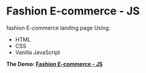 # Fashion E-commerce - JS
fashion E-commerce landing page Using: 
- HTML 
- CSS 
- Vanilla JavaScript

**The Demo: [Fashion E-commerce - JS](https://adam-books.github.io/fashion_e_commerce_js/)**
